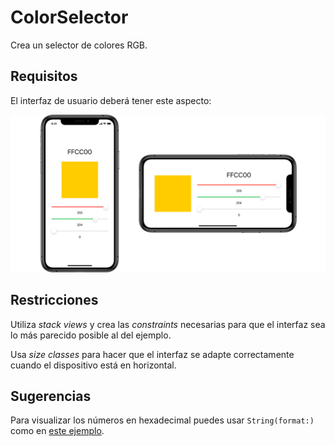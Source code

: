 # ColorSelector

Crea un selector de colores RGB.

## Requisitos

El interfaz de usuario deberá tener este aspecto:

![](colorselector.png)

## Restricciones

Utiliza _stack views_ y crea las _constraints_ necesarias para que el interfaz sea lo más parecido posible al del ejemplo.

Usa _size classes_ para hacer que el interfaz se adapte correctamente cuando el dispositivo está en horizontal.

## Sugerencias

Para visualizar los números en hexadecimal puedes usar `String(format:)` como en [este ejemplo](https://stackoverflow.com/a/24229531/14378620).
